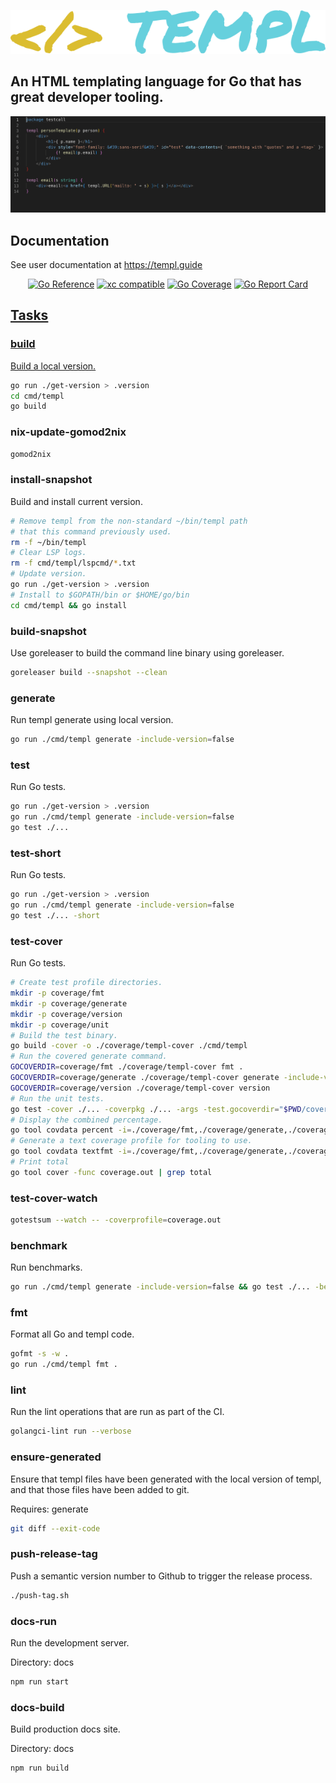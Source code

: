 ![templ](https://github.com/a-h/templ/raw/main/templ.png)

## An HTML templating language for Go that has great developer tooling.

![templ](ide-demo.gif)


## Documentation

See user documentation at https://templ.guide

<p align="center">
<a href="https://pkg.go.dev/github.com/a-h/templ"><img src="https://pkg.go.dev/badge/github.com/a-h/templ.svg" alt="Go Reference" /></a>
<a href="https://xcfile.dev"><img src="https://xcfile.dev/badge.svg" alt="xc compatible" /></a>
<a href="https://raw.githack.com/wiki/a-h/templ/coverage.html"><img src="https://github.com/a-h/templ/wiki/coverage.svg" alt="Go Coverage" /></a>
<a href="https://goreportcard.com/report/github.com/a-h/templ"><img src="https://goreportcard.com/badge/github.com/a-h/templ" alt="Go Report Card" /></a<
</p>

## Tasks

### build

Build a local version.

```sh
go run ./get-version > .version
cd cmd/templ
go build
```

### nix-update-gomod2nix

```sh
gomod2nix
```

### install-snapshot

Build and install current version.

```sh
# Remove templ from the non-standard ~/bin/templ path
# that this command previously used.
rm -f ~/bin/templ
# Clear LSP logs.
rm -f cmd/templ/lspcmd/*.txt
# Update version.
go run ./get-version > .version
# Install to $GOPATH/bin or $HOME/go/bin
cd cmd/templ && go install
```

### build-snapshot

Use goreleaser to build the command line binary using goreleaser.

```sh
goreleaser build --snapshot --clean
```

### generate

Run templ generate using local version.

```sh
go run ./cmd/templ generate -include-version=false
```

### test

Run Go tests.

```sh
go run ./get-version > .version
go run ./cmd/templ generate -include-version=false
go test ./...
```

### test-short

Run Go tests.

```sh
go run ./get-version > .version
go run ./cmd/templ generate -include-version=false
go test ./... -short
```

### test-cover

Run Go tests.

```sh
# Create test profile directories.
mkdir -p coverage/fmt
mkdir -p coverage/generate
mkdir -p coverage/version
mkdir -p coverage/unit
# Build the test binary.
go build -cover -o ./coverage/templ-cover ./cmd/templ
# Run the covered generate command.
GOCOVERDIR=coverage/fmt ./coverage/templ-cover fmt .
GOCOVERDIR=coverage/generate ./coverage/templ-cover generate -include-version=false
GOCOVERDIR=coverage/version ./coverage/templ-cover version
# Run the unit tests.
go test -cover ./... -coverpkg ./... -args -test.gocoverdir="$PWD/coverage/unit"
# Display the combined percentage.
go tool covdata percent -i=./coverage/fmt,./coverage/generate,./coverage/version,./coverage/unit
# Generate a text coverage profile for tooling to use.
go tool covdata textfmt -i=./coverage/fmt,./coverage/generate,./coverage/version,./coverage/unit -o coverage.out
# Print total
go tool cover -func coverage.out | grep total
```

### test-cover-watch

```sh
gotestsum --watch -- -coverprofile=coverage.out
```

### benchmark

Run benchmarks.

```sh
go run ./cmd/templ generate -include-version=false && go test ./... -bench=. -benchmem
```

### fmt

Format all Go and templ code.

```sh
gofmt -s -w .
go run ./cmd/templ fmt .
```

### lint

Run the lint operations that are run as part of the CI.

```sh
golangci-lint run --verbose
```

### ensure-generated

Ensure that templ files have been generated with the local version of templ, and that those files have been added to git.

Requires: generate

```sh
git diff --exit-code
```

### push-release-tag

Push a semantic version number to Github to trigger the release process.

```sh
./push-tag.sh
```

### docs-run

Run the development server.

Directory: docs

```sh
npm run start
```

### docs-build

Build production docs site.

Directory: docs

```sh
npm run build
```

